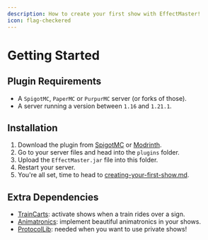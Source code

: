 ```yaml
---
description: How to create your first show with EffectMaster!
icon: flag-checkered
---
```


# Getting Started

## Plugin Requirements

* A `SpigotMC`, `PaperMC` or `PurpurMC` server (or forks of those).
* A server running a version between `1.16` and `1.21.1`.

## Installation

1. Download the plugin from [SpigotMC](https://www.spigotmc.org/resources/effectmaster-create-beautiful-shows-in-your-server.107260/) or [Modrinth](https://modrinth.com/plugin/effectmaster).
2. Go to your server files and head into the `plugins` folder.
3. Upload the `EffectMaster.jar` file into this folder.
4. Restart your server.
5. You're all set, time to head to [creating-your-first-show.md](creating-your-first-show.md "mention").

## Extra Dependencies

* [TrainCarts](https://www.spigotmc.org/resources/traincarts.39592/): activate shows when a train rides over a sign.
* [Animatronics](https://www.spigotmc.org/resources/animatronics-animate-armorstands-1-8-1-20-2.36518/): implement beautiful animatronics in your shows.
* [ProtocolLib](https://www.spigotmc.org/resources/protocollib.1997/): needed when you want to use private shows!
